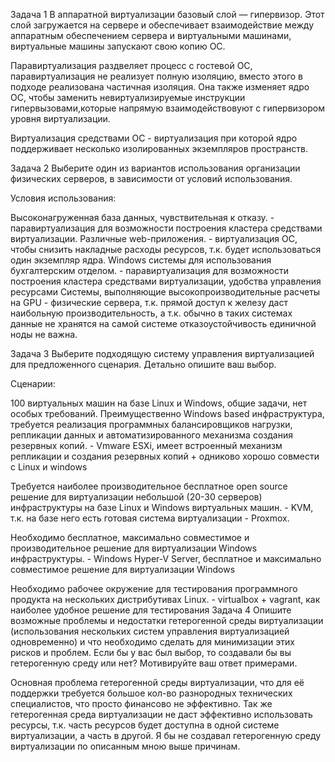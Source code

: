 Задача 1
В аппаратной виртуализации базовый слой — гипервизор. Этот слой загружается на сервере и обеспечивает взаимодействие между аппаратным обеспечением сервера и виртуальными машинами, виртуальные машины запускают свою копию ОС.

Паравиртуализация раздвеляет процесс с гостевой ОС, паравиртуализация не реализует полную изоляцию, вместо этого в подходе реализована частичная изоляция. Она также изменяет ядро ​​ОС, чтобы заменить невиртуализируемые инструкции гипервызовами,которые напрямую взаимодействовуют с гипервизором уровня виртуализации.

Виртуализация средствами ОС - виртуализация при которой ядро поддерживает несколько изолированных экземпляров пространств.

Задача 2
Выберите один из вариантов использования организации физических серверов, в зависимости от условий использования.

Условия использования:

Высоконагруженная база данных, чувствительная к отказу. - паравиртуализация для возможности построения кластера средствами виртуализации.
Различные web-приложения. - виртуализация ОС, чтобы снизить накладные расходы ресурсов, т.к. будет использоваться один экземпляр ядра.
Windows системы для использования бухгалтерским отделом. - паравиртуализация для возможности построения кластера средствами виртуализации, удобства управления ресурсами
Системы, выполняющие высокопроизводительные расчеты на GPU - физические сервера, т.к. прямой доступ к железу даст наибольную производительность, а т.к. обычно в таких системах данные не хранятся на самой системе отказоустойчивость единичной ноды не важна. 

Задача 3
Выберите подходящую систему управления виртуализацией для предложенного сценария. Детально опишите ваш выбор.

Сценарии:

100 виртуальных машин на базе Linux и Windows, общие задачи, нет особых требований. Преимущественно Windows based инфраструктура, требуется реализация программных балансировщиков нагрузки, репликации данных и автоматизированного механизма создания резервных копий. - Vmware ESXi, имеет встроенный механизм репликации и создания резервных копий + одниково хорошо совмести с Linux и windows

Требуется наиболее производительное бесплатное open source решение для виртуализации небольшой (20-30 серверов) инфраструктуры на базе Linux и Windows виртуальных машин. - KVM, т.к. на базе него есть готовая система виртуализации - Proxmox. 

Необходимо бесплатное, максимально совместимое и производительное решение для виртуализации Windows инфраструктуры. - Windows Hyper-V Server, бесплатное и максимально совместимое решение для виртуализации Windows

Необходимо рабочее окружение для тестирования программного продукта на нескольких дистрибутивах Linux. - virtualbox + vagrant, как наиболее удобное решение для тестирования
Задача 4
Опишите возможные проблемы и недостатки гетерогенной среды виртуализации (использования нескольких систем управления виртуализацией одновременно) и что необходимо сделать для минимизации этих рисков и проблем. Если бы у вас был выбор, то создавали бы вы гетерогенную среду или нет? Мотивируйте ваш ответ примерами.

Основная проблема гетерогенной среды виртуализации, что для её поддержки требуется большое кол-во разнородных технических специалистов, что просто финансово не эффективно. Так же гетерогенная среда виртуализации не даст эффективно использовать ресурсы, т.к. часть ресурсов будет доступна в одной системе виртуализации, а часть в другой. Я бы не создавал гетерогенную среду виртуализации по описанным мною выше причинам.
